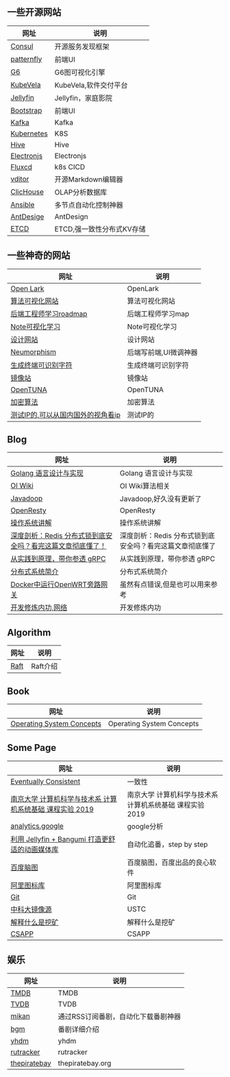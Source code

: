 ## 一些开源网站
|  网址   | 说明  |
|  ----  | ----  |
| [Consul](https://developer.hashicorp.com/consul/api-docs)  | 开源服务发现框架 |
| [patternfly](https://www.patternfly.org/v4/)  | 前端UI |
| [G6](https://github.com/antvis/G6)  | G6图可视化引擎 |
| [KubeVela](https://kubevela.io/zh/) | KubeVela,软件交付平台 |
| [Jellyfin](https://github.com/jellyfin/jellyfin) | Jellyfin，家庭影院 |
| [Bootstrap](https://getbootstrap.com/) | 前端UI |
| [Kafka](https://kafka.apache.org/intro) | Kafka |
| [Kubernetes](https://kubernetes.io/docs/concepts/overview/) | K8S |
| [Hive](https://hive.apache.org/) | Hive |
| [Electronjs](https://www.electronjs.org/) | Electronjs |
| [Fluxcd](https://fluxcd.io/) | k8s CICD |
| [vditor](https://github.com/Vanessa219/vditor) | 开源Markdown编辑器 |
| [ClicHouse](https://clickhouse.com/docs/en/intro/) | OLAP分析数据库 |
| [Ansible](https://www.ansible.com/) | 多节点自动化控制神器 |
| [AntDesige](https://ant.design/components/overview-cn) | AntDesign |
| [ETCD](https://etcd.io/) | ETCD,强一致性分布式KV存储 |

## 一些神奇的网站
|  网址   | 说明  |
|  ----  | ----  |
| [Open Lark](https://open.feishu.cn/) | OpenLark |
| [算法可视化网站](https://www.cs.usfca.edu/~galles/visualization/Algorithms.html) | 算法可视化网站 |
| [后端工程师学习roadmap](https://roadmap.sh/backend) | 后端工程师学习map |
| [Note可视化学习](https://heptabase.com/) | Note可视化学习 |
| [设计网站](https://overflow.io/) | 设计网站 |
| [Neumorphism](https://neumorphism.io/#e0e0e0) | 后端写前端,UI微调神器 |
| [生成终端可识别字符](http://patorjk.com/software/taag/#p=display&f=Alpha&t=Success) | 生成终端可识别字符 |
| [镜像站](https://mirrorz.org/) | 镜像站 |
| [OpenTUNA](https://opentuna.cn/) | OpenTUNA |
| [加密算法](https://gchq.github.io/CyberChef/) | 加密算法 |
| [测试IP的,可以从国内国外的视角看ip](http://www.ip111.cn/) | 测试IP的 |

## Blog
|  网址   | 说明  |
|  ----  | ----  |
| [Golang 语言设计与实现](https://draveness.me/golang/) | Golang 语言设计与实现 |
| [OI Wiki](https://oi-wiki.org/basic/complexity/)  | OI Wiki算法相关 |
| [Javadoop](https://javadoop.com/)  | Javadoop,好久没有更新了 |
| [OpenResty](https://moonbingbing.gitbooks.io/openresty-best-practices/content/ngx/nginx_brief.html) | OpenResty |
| [操作系统讲解](https://github.com/dibingfa/flash-linux0.11-talk) | 操作系统讲解 |
| [深度剖析：Redis 分布式锁到底安全吗？看完这篇文章彻底懂了！](https://mp.weixin.qq.com/s?__biz=Mzg4MjYzMjI1MA==&mid=2247520756&idx=1&sn=41426af4e0290539b6cb738e90760670&_share_channel=wechat&from=singlemessage&scene=1&subscene=10000&clicktime=1631082459&enterid=1631082459&ascene=1&devicetype=android-29&version=28000b3b&nettype=WIFI&abtest_cookie=AAACAA%3D%3D&lang=zh_CN&exportkey=AZ5f%2B%2B1cWyRfOGlK0liSb5Q%3D&pass_ticket=%2F80Si6WC9s5%2FYCdMLjiKUZCAObopa19r9vAbgOA2g4yo02HWW8M8UTsnCNUbWzEm&wx_header=1) | 深度剖析：Redis 分布式锁到底安全吗？看完这篇文章彻底懂了 |
| [从实践到原理，带你参透 gRPC](https://segmentfault.com/a/1190000019608421) | 从实践到原理，带你参透 gRPC |
| [分布式系统简介](https://www.cnblogs.com/luckcs/articles/11235559.html) | 分布式系统简介 |
| [Docker中运行OpenWRT旁路网关](https://mlapp.cn/376.html) | 虽然有点错误,但是也可以用来参考 |
| [开发修炼内功,网络](https://github.com/yanfeizhang/coder-kung-fu) | 开发修炼内功 |

## Algorithm
|  网址   | 说明  |
|  ----  | ----  |
| [Raft](http://thesecretlivesofdata.com/raft/) | Raft介绍 |


## Book
|  网址   | 说明  |
|  ----  | ----  |
| [Operating System Concepts](https://codex.cs.yale.edu/avi/os-book/OS10/index.html)  | Operating System Concepts |


## Some Page
|  网址   | 说明  |
|  ----  | ----  |
| [Eventually Consistent](https://www.allthingsdistributed.com/2007/12/eventually_consistent.html)  | 一致性 |
| [南京大学 计算机科学与技术系 计算机系统基础 课程实验 2019](https://nju-projectn.github.io/ics-pa-gitbook/ics2019/)  | 南京大学 计算机科学与技术系 计算机系统基础 课程实验 2019 |
| [analytics.google](https://analytics.google.com/analytics/web/) | google分析 |
| [利用 Jellyfin + Bangumi 打造更舒适的动画媒体库](https://www.himiku.com/archives/deploy-a-more-comfortable-animation-library-with-jellyfin-and-bangumi.html) | 自动化追番，step by step |
| [百度脑图](https://naotu.baidu.com/) | 百度脑图，百度出品的良心软件 |
| [阿里图标库](https://www.iconfont.cn/home/index) | 阿里图标库 |
| [Git](https://git-scm.com/) | Git |
| [中科大镜像源](http://mirrors.ustc.edu.cn/) | USTC |
| [解释什么是挖矿](https://www.youtube.com/watch?v=fRV6cGXVQ4I&ab_channel=SimplyExplained) | 解释什么是挖矿 |
| [CSAPP](http://csapp.cs.cmu.edu/3e/labs.html) | CSAPP |

## 娱乐
|  网址   | 说明  |
|  ----  | ----  |
| [TMDB](https://www.themoviedb.org/) | TMDB |
| [TVDB](https://thetvdb.com/) | TVDB |
| [mikan](https://mikanani.me/) | 通过RSS订阅番剧，自动化下载番剧神器 |
| [bgm](https://bgm.tv/) | 番剧详细介绍 |
| [yhdm](http://www.yinghuacd.com/) | yhdm |
| [rutracker](https://rutracker.org/forum/index.php) | rutracker |
| [thepiratebay](https://thepiratebay.org/) | thepiratebay.org |

